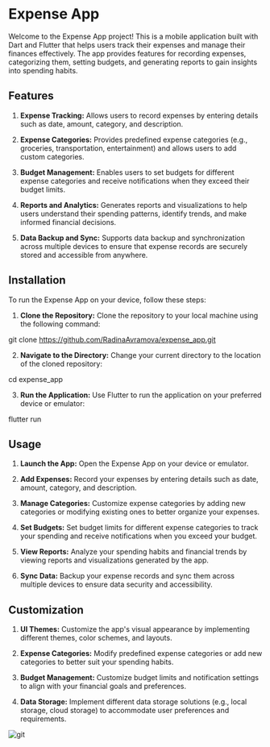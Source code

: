 # Expense App
Welcome to the Expense App project! This is a mobile application built with Dart and Flutter that helps users track their expenses and manage their finances effectively. The app provides features for recording expenses, categorizing them, setting budgets, and generating reports to gain insights into spending habits.

## Features
1. **Expense Tracking:** Allows users to record expenses by entering details such as date, amount, category, and description.

2. **Expense Categories:** Provides predefined expense categories (e.g., groceries, transportation, entertainment) and allows users to add custom categories.

3. **Budget Management:** Enables users to set budgets for different expense categories and receive notifications when they exceed their budget limits.

4. **Reports and Analytics:** Generates reports and visualizations to help users understand their spending patterns, identify trends, and make informed financial decisions.

5. **Data Backup and Sync:** Supports data backup and synchronization across multiple devices to ensure that expense records are securely stored and accessible from anywhere.

## Installation
To run the Expense App on your device, follow these steps:

1. **Clone the Repository:** Clone the repository to your local machine using the following command:

git clone https://github.com/RadinaAvramova/expense_app.git

2. **Navigate to the Directory:** Change your current directory to the location of the cloned repository:

cd expense_app

3. **Run the Application:** Use Flutter to run the application on your preferred device or emulator:

flutter run

## Usage
1. **Launch the App:** Open the Expense App on your device or emulator.

2. **Add Expenses:** Record your expenses by entering details such as date, amount, category, and description.

3. **Manage Categories:** Customize expense categories by adding new categories or modifying existing ones to better organize your expenses.

4. **Set Budgets:** Set budget limits for different expense categories to track your spending and receive notifications when you exceed your budget.

5. **View Reports:** Analyze your spending habits and financial trends by viewing reports and visualizations generated by the app.

6. **Sync Data:** Backup your expense records and sync them across multiple devices to ensure data security and accessibility.

## Customization
1. **UI Themes:** Customize the app's visual appearance by implementing different themes, color schemes, and layouts.

2. **Expense Categories:** Modify predefined expense categories or add new categories to better suit your spending habits.

3. **Budget Management:** Customize budget limits and notification settings to align with your financial goals and preferences.

4. **Data Storage:** Implement different data storage solutions (e.g., local storage, cloud storage) to accommodate user preferences and requirements.

![git](https://user-images.githubusercontent.com/107571523/196019545-ae6e07a7-f805-42fc-ae54-e4eca9ff011a.jpg)
